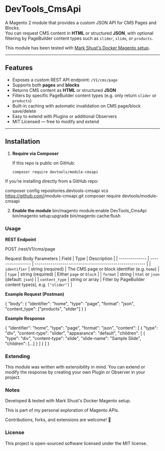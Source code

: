 # DevTools_CmsApi

A Magento 2 module that provides a custom JSON API for CMS Pages and Blocks.  
You can request CMS content in **HTML** or structured **JSON**, with optional filtering by PageBuilder content types such as `slider`, `slide`, or `products`.

This module has been tested with [Mark Shust's Docker Magento setup](https://github.com/markshust/docker-magento).  

---

## Features

- Exposes a custom REST API endpoint: `/V1/cms/page`
- Supports both **pages** and **blocks**
- Returns CMS content as **HTML** or structured **JSON**
- Filters by specific PageBuilder content types (e.g. only return `slider` or `products`)
- Built-in caching with automatic invalidation on CMS page/block save/delete
- Easy to extend with Plugins or additional Observers
- MIT Licensed — free to modify and extend

---

## Installation

1. **Require via Composer**

   If this repo is public on GitHub:

   ```bash
   composer require devtools/module-cmsapi
If you’re installing directly from a GitHub repo:

composer config repositories.devtools-cmsapi vcs https://github.com/<your-username>/module-cmsapi.git
composer require devtools/module-cmsapi

2. **Enable the module**
bin/magento module:enable DevTools_CmsApi
bin/magento setup:upgrade
bin/magento cache:flush

### Usage
**REST Endpoint**

POST /rest/V1/cms/page

Request Body Parameters
| Field          | Type              | Description                                              |
| -------------- | ----------------- | -------------------------------------------------------- |
| `identifier`   | string (required) | The CMS page or block identifier (e.g. `home`)           |
| `type`         | string (required) | Either `page` or `block`                                 |
| `format`       | string            | `html` or `json` (default: `json`)                       |
| `content_type` | string or array   | Filter by PageBuilder content type(s), e.g. `["slider"]` |


**Example Request (Postman)**

{
  "body": {
    "identifier": "home",
    "type": "page",
    "format": "json",
    "content_type": ["products", "slider"]
  }
}

**Example Response**

{
  "identifier": "home",
  "type": "page",
  "format": "json",
  "content": [
    {
      "type": "div",
      "content-type": "slider",
      "appearance": "default",
      "children": [
        {
          "type": "div",
          "content-type": "slide",
          "slide-name": "Sample Slide",
          "children": [...]
        }
      ]
    }
  ]
}


### Extending
This module was written with extensibility in mind.
You can extend or modify the response by creating your own Plugin or Observer in your project.

### Notes
Developed & tested with Mark Shust's Docker Magento setup.

This is part of my personal exploration of Magento APIs.

Contributions, forks, and extensions are welcome! 🎉

### License
This project is open-sourced software licensed under the MIT license.
